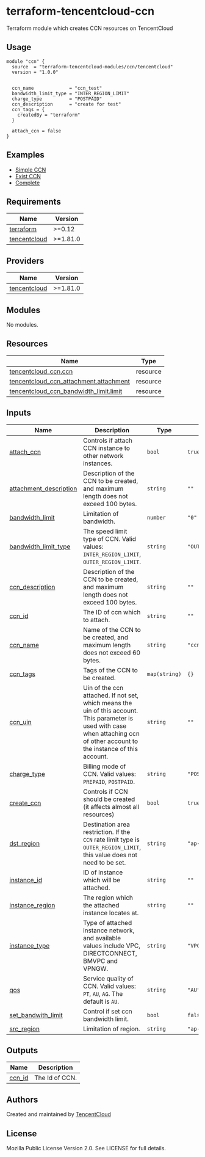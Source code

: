 # terraform-tencentcloud-ccn
Terraform module which creates CCN resources on TencentCloud

## Usage

```hcl
module "ccn" {
  source  = "terraform-tencentcloud-modules/ccn/tencentcloud"
  version = "1.0.0"


  ccn_name             = "ccn_test"
  bandwidth_limit_type = "INTER_REGION_LIMIT"
  charge_type          = "POSTPAID"
  ccn_description      = "create for test"
  ccn_tags = {
    createdBy = "terraform"
  }

  attach_ccn = false
}
```

## Examples

- [Simple CCN](https://github.com/terraform-tencentcloud-modules/terraform-tencentcloud-ccn/tree/master/examples/simple-ccn)
- [Exist CCN](https://github.com/terraform-tencentcloud-modules/terraform-tencentcloud-ccn/tree/master/examples/exist-ccn)
- [Complete](https://github.com/terraform-tencentcloud-modules/terraform-tencentcloud-ccn/tree/master/examples/complete)

<!-- BEGIN_TF_DOCS -->
## Requirements

| Name | Version |
|------|---------|
| <a name="requirement_terraform"></a> [terraform](#requirement\_terraform) | >=0.12 |
| <a name="requirement_tencentcloud"></a> [tencentcloud](#requirement\_tencentcloud) | >=1.81.0 |

## Providers

| Name | Version |
|------|---------|
| <a name="provider_tencentcloud"></a> [tencentcloud](#provider\_tencentcloud) | >=1.81.0 |

## Modules

No modules.

## Resources

| Name | Type |
|------|------|
| [tencentcloud_ccn.ccn](https://registry.terraform.io/providers/tencentcloudstack/tencentcloud/latest/docs/resources/ccn) | resource |
| [tencentcloud_ccn_attachment.attachment](https://registry.terraform.io/providers/tencentcloudstack/tencentcloud/latest/docs/resources/ccn_attachment) | resource |
| [tencentcloud_ccn_bandwidth_limit.limit](https://registry.terraform.io/providers/tencentcloudstack/tencentcloud/latest/docs/resources/ccn_bandwidth_limit) | resource |

## Inputs

| Name | Description | Type | Default | Required |
|------|-------------|------|---------|:--------:|
| <a name="input_attach_ccn"></a> [attach\_ccn](#input\_attach\_ccn) | Controls if attach CCN instance to other network instances. | `bool` | `true` | no |
| <a name="input_attachment_description"></a> [attachment\_description](#input\_attachment\_description) | Description of the CCN to be created, and maximum length does not exceed 100 bytes. | `string` | `""` | no |
| <a name="input_bandwidth_limit"></a> [bandwidth\_limit](#input\_bandwidth\_limit) | Limitation of bandwidth. | `number` | `"0"` | no |
| <a name="input_bandwidth_limit_type"></a> [bandwidth\_limit\_type](#input\_bandwidth\_limit\_type) | The speed limit type of CCN. Valid values: `INTER_REGION_LIMIT`, `OUTER_REGION_LIMIT`. | `string` | `"OUTER_REGION_LIMIT"` | no |
| <a name="input_ccn_description"></a> [ccn\_description](#input\_ccn\_description) | Description of the CCN to be created, and maximum length does not exceed 100 bytes. | `string` | `""` | no |
| <a name="input_ccn_id"></a> [ccn\_id](#input\_ccn\_id) | The ID of ccn which to attach. | `string` | `""` | no |
| <a name="input_ccn_name"></a> [ccn\_name](#input\_ccn\_name) | Name of the CCN to be created, and maximum length does not exceed 60 bytes. | `string` | `"ccn-example"` | no |
| <a name="input_ccn_tags"></a> [ccn\_tags](#input\_ccn\_tags) | Tags of the CCN to be created. | `map(string)` | `{}` | no |
| <a name="input_ccn_uin"></a> [ccn\_uin](#input\_ccn\_uin) | Uin of the ccn attached. If not set, which means the uin of this account. This parameter is used with case when attaching ccn of other account to the instance of this account. | `string` | `""` | no |
| <a name="input_charge_type"></a> [charge\_type](#input\_charge\_type) | Billing mode of CCN. Valid values: `PREPAID`, `POSTPAID`. | `string` | `"POSTPAID"` | no |
| <a name="input_create_ccn"></a> [create\_ccn](#input\_create\_ccn) | Controls if CCN should be created (it affects almost all resources) | `bool` | `true` | no |
| <a name="input_dst_region"></a> [dst\_region](#input\_dst\_region) | Destination area restriction. If the `CCN` rate limit type is `OUTER_REGION_LIMIT`, this value does not need to be set. | `string` | `"ap-chengdu"` | no |
| <a name="input_instance_id"></a> [instance\_id](#input\_instance\_id) | ID of instance which will be attached. | `string` | `""` | no |
| <a name="input_instance_region"></a> [instance\_region](#input\_instance\_region) | The region which the attached instance locates at. | `string` | `""` | no |
| <a name="input_instance_type"></a> [instance\_type](#input\_instance\_type) | Type of attached instance network, and available values include VPC, DIRECTCONNECT, BMVPC and VPNGW. | `string` | `"VPC"` | no |
| <a name="input_qos"></a> [qos](#input\_qos) | Service quality of CCN. Valid values: `PT`, `AU`, `AG`. The default is `AU`. | `string` | `"AU"` | no |
| <a name="input_set_bandwith_limit"></a> [set\_bandwith\_limit](#input\_set\_bandwith\_limit) | Control if set ccn bandwidth limit. | `bool` | `false` | no |
| <a name="input_src_region"></a> [src\_region](#input\_src\_region) | Limitation of region. | `string` | `"ap-guangzhou"` | no |

## Outputs

| Name | Description |
|------|-------------|
| <a name="output_ccn_id"></a> [ccn\_id](#output\_ccn\_id) | The Id of CCN. |
<!-- END_TF_DOCS -->

## Authors

Created and maintained by [TencentCloud](https://github.com/terraform-providers/terraform-provider-tencentcloud)

## License

Mozilla Public License Version 2.0.
See LICENSE for full details.
